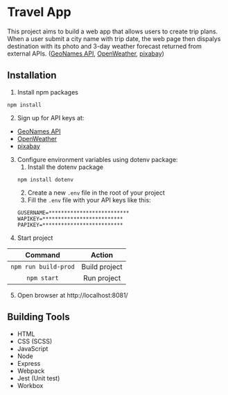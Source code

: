 # Travel App

This project aims to build a web app that allows users to create trip plans. When a user submit a city name with trip date, the web page then dispalys destination with its photo and 3-day weather forecast returned from external APIs. ([GeoNames API](http://www.geonames.org/), [OpenWeather](https://openweathermap.org/), [pixabay](https://pixabay.com/api/docs/#))

## Installation

1. Install npm packages
```
npm install
```
2. Sign up for API keys at:
* [GeoNames API](http://www.geonames.org/)
* [OpenWeather](https://openweathermap.org/)
* [pixabay](https://pixabay.com/api/docs/#)

3. Configure environment variables using dotenv package:
	1. Install the dotenv package
	```
	npm install dotenv
	```
	2. Create a new `.env` file in the root of your project
	3. Fill the `.env` file with your API keys like this:
	```
	GUSERNAME=**************************
	WAPIKEY=**************************
	PAPIKEY=**************************
	```
4. Start project

Command | Action
:------------: | :-------------:
`npm run build-prod` | Build project
`npm start` | Run project

5. Open browser at http://localhost:8081/

## Building Tools
* HTML
* CSS (SCSS)
* JavaScript
* Node
* Express
* Webpack
* Jest (Unit test)
* Workbox
